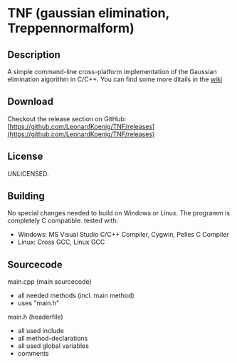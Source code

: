 # TNF (gaussian elimination, Treppennormalform)

## Description

A simple command-line cross-platform implementation of the Gaussian elimination algorithm in C/C++. You can find some more ditails in the [wiki](https://github.com/LeonardKoenig/TNF/wiki)

## Download

Checkout the release section on GitHub:
[https://github.com/LeonardKoenig/TNF/releases](https://github.com/LeonardKoenig/TNF/releases)

## License

UNLICENSED.

## Building

No special changes needed to build on Windows or Linux. The programm is completely C compatible.
tested with:
 -  Windows: MS Visual Studio C/C++ Compiler, Cygwin, Pelles C Compiler
 -  Linux: Cross GCC, Linux GCC

## Sourcecode

main.cpp (main sourcecode)
 - all needed methods (incl. main method)
 - uses "main.h"

main.h (headerfile)
 - all used include
 - all method-declarations
 - all used global variables
 - comments

